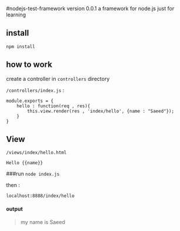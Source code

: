 #nodejs-test-framework version 0.0.1 
a framework for node.js just for learning

## install ##
`npm install`

## how to work ##
create a controller in `controllers` directory

`/controllers/index.js` : 
```
module.exports = {
    hello : function(req , res){
        this.view.render(res , 'index/hello', {name : "Saeed"});
    }
}
```
## View
`/views/index/hello.html`
```
Hello {{name}}
```
###run 
`node index.js`

then : 

`localhost:8888/index/hello`
#### output
 > my name is Saeed
